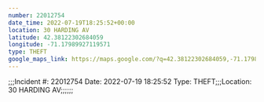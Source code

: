 ```yaml
---
number: 22012754
date_time: 2022-07-19T18:25:52+00:00
location: 30 HARDING AV
latitude: 42.38122302684059
longitude: -71.17989927119571
type: THEFT
google_maps_link: https://maps.google.com/?q=42.38122302684059,-71.17989927119571
---
```


;;;Incident #: 22012754  Date: 2022-07-19 18:25:52   Type: THEFT;;;Location: 30 HARDING AV;;;;;;
